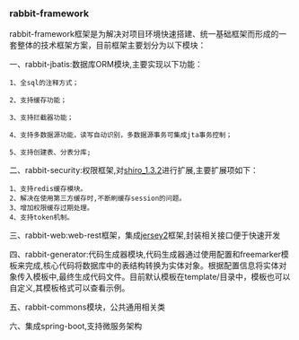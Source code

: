 ### rabbit-framework
rabbit-framework框架是为解决对项目环境快速搭建、统一基础框架而形成的一套整体的技术框架方案，目前框架主要划分为以下模块：

一、rabbit-jbatis:数据库ORM模块,主要实现以下功能：

	1、全sql的注释方式；
	
	2、支持缓存功能；
	
	3、支持拦截器功能；
	
	4、支持多数据源功能，读写自动识别，多数据源事务可集成jta事务控制；
	
	5、支持创建表、分表分库;

二、rabbit-security:权限框架,对[shiro_1.3.2](https://github.com/apache/shiro/)进行扩展,主要扩展项如下：

    1、支持redis缓存模块。
    2、解决在使用第三方缓存时,不断刷缓存session的问题。
    3、增加权限缓存过期处理。
    4、支持token机制。
    

三、rabbit-web:web-rest框架，集成[jersey2](https://github.com/jersey/jersey)框架,封装相关接口便于快速开发

四、rabbit-generator:代码生成器模块,代码生成器通过使用配置和freemarker模板来完成,核心代码将数据库中的表结构转换为实体对象。根据配置信息将实体对象传入模板中,最终生成代码文件。目前默认模板在template/目录中，模板也可以自定义,其模板格式可以查看示例。

五、rabbit-commons模块，公共通用相关类

六、集成spring-boot,支持微服务架构